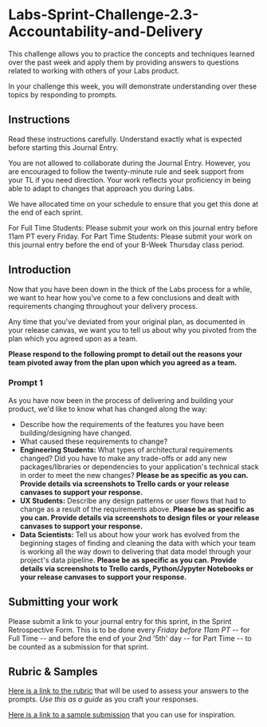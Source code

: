 # Labs-Sprint-Challenge-2.3-Accountability-and-Delivery

This challenge allows you to practice the concepts and techniques learned over the past week and apply them by providing answers to questions related to working with others of your Labs product.

In your challenge this week, you will demonstrate understanding over these topics by responding to prompts.

## Instructions

Read these instructions carefully. Understand exactly what is expected before starting this Journal Entry.

You are not allowed to collaborate during the Journal Entry. However, you are encouraged to follow the twenty-minute rule and seek support from your TL if you need direction. Your work reflects your proficiency in being able to adapt to changes that approach you during Labs.

We have allocated time on your schedule to ensure that you get this done at the end of each sprint.

For Full Time Students: Please submit your work on this journal entry before 11am PT every Friday.
For Part Time Students: Please submit your work on this journal entry before the end of your B-Week Thursday class period.

## Introduction

Now that you have been down in the thick of the Labs process for a while, we want to hear how you've come to a few conclusions and dealt with requirements changing throughout your delivery process.

Any time that you've deviated from your original plan, as documented in your release canvas, we want you to tell us about why you pivoted from the plan which you agreed upon as a team.

**Please respond to the following prompt to detail out the reasons your team pivoted away from the plan upon which you agreed as a team.**

### Prompt 1

As you have now been in the process of delivering and building your product, we'd like to know what has changed along the way:

- Describe how the requirements of the features you have been building/designing have changed.
- What caused these requirements to change?
- **Engineering Students:** What types of architectural requirements changed? Did you have to make any trade-offs or add any new packages/libraries or dependencies to your application's technical stack in order to meet the new changes? **Please be as specific as you can. Provide details via screenshots to Trello cards or your release canvases to support your response.**
- **UX Students:** Describe any design patterns or user flows that had to change as a result of the requirements above. **Please be as specific as you can. Provide details via screenshots to design files or your release canvases to support your response.**
- **Data Scientists:** Tell us about how your work has evolved from the beginning stages of finding and cleaning the data with which your team is working all the way down to delivering that data model through your project's data pipeline. **Please be as specific as you can. Provide details via screenshots to Trello cards, Python/Jypyter Notebooks or your release canvases to support your response.**

## Submitting your work

Please submit a link to your journal entry for this sprint, in the Sprint Retrospective Form. This is to be done every _Friday before 11am PT_ -- for Full Time -- and before the end of your 2nd '5th' day -- for Part Time -- to be counted as a submission for that sprint.

## Rubric & Samples

[Here is a link to the rubric](https://www.notion.so/lambdaschool/2-3-Rubric-Accountability-and-Delivery-Diff-Entry-a35bcf0776194cdbba1c849007860b46) that will be used to assess your answers to the prompts. _Use this as a guide_ as you craft your responses.

[Here is a link to a sample submission](https://www.notion.so/lambdaschool/2-3-Accountability-and-Delivery-Diff-Entry-4dc1dbb2b1164b74849cd065adf8e209) that you can use for inspiration.
